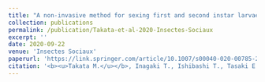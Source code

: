 ```yaml
---
title: "A non-invasive method for sexing first and second instar larvae of termites using external morphology"
collection: publications
permalink: /publication/Takata-et-al-2020-Insectes-Sociaux
excerpt: ''
date: 2020-09-22
venue: 'Insectes Sociaux'
paperurl: 'https://link.springer.com/article/10.1007/s00040-020-00785-2'
citation: '<b><u>Takata M.</u></b>, Inagaki T., Ishibashi T., Tasaki E., Matsuura K. (2020) <b><i>Insectes Sociaux</i></b> 67: 487-493.'
---
```


<!-- 論文の要約・解説など入れたければここ打つ -->
